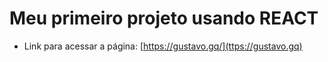 # Meu primeiro projeto usando REACT

- Link para acessar a página: [https://gustavo.gq/](ttps://gustavo.gq)
